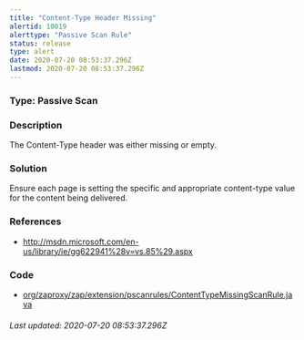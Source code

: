 ```yaml
---
title: "Content-Type Header Missing"
alertid: 10019
alerttype: "Passive Scan Rule"
status: release
type: alert
date: 2020-07-20 08:53:37.296Z
lastmod: 2020-07-20 08:53:37.296Z
---
```

### Type: Passive Scan

### Description
The Content-Type header was either missing or empty.

### Solution

Ensure each page is setting the specific and appropriate content-type value for the content being delivered.

### References

* http://msdn.microsoft.com/en-us/library/ie/gg622941%28v=vs.85%29.aspx

### Code

 * [org/zaproxy/zap/extension/pscanrules/ContentTypeMissingScanRule.java](https://github.com/zaproxy/zap-extensions/blob/master/addOns/pscanrules/src/main/java/org/zaproxy/zap/extension/pscanrules/ContentTypeMissingScanRule.java)

###### Last updated: 2020-07-20 08:53:37.296Z
